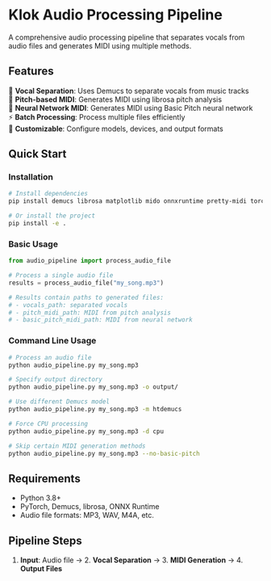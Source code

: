 # Klok Audio Processing Pipeline

A comprehensive audio processing pipeline that separates vocals from audio files and generates MIDI using multiple methods.

## Features

🎤 **Vocal Separation**: Uses Demucs to separate vocals from music tracks  
🎹 **Pitch-based MIDI**: Generates MIDI using librosa pitch analysis  
🤖 **Neural Network MIDI**: Generates MIDI using Basic Pitch neural network  
⚡ **Batch Processing**: Process multiple files efficiently  
🔧 **Customizable**: Configure models, devices, and output formats  

## Quick Start

### Installation

```bash
# Install dependencies
pip install demucs librosa matplotlib mido onnxruntime pretty-midi torch numpy scipy

# Or install the project
pip install -e .
```

### Basic Usage

```python
from audio_pipeline import process_audio_file

# Process a single audio file
results = process_audio_file("my_song.mp3")

# Results contain paths to generated files:
# - vocals_path: separated vocals
# - pitch_midi_path: MIDI from pitch analysis  
# - basic_pitch_midi_path: MIDI from neural network
```

### Command Line Usage

```bash
# Process an audio file
python audio_pipeline.py my_song.mp3

# Specify output directory
python audio_pipeline.py my_song.mp3 -o output/

# Use different Demucs model
python audio_pipeline.py my_song.mp3 -m htdemucs

# Force CPU processing
python audio_pipeline.py my_song.mp3 -d cpu

# Skip certain MIDI generation methods
python audio_pipeline.py my_song.mp3 --no-basic-pitch
```

## Requirements

- Python 3.8+
- PyTorch, Demucs, librosa, ONNX Runtime
- Audio file formats: MP3, WAV, M4A, etc.

## Pipeline Steps

1. **Input**: Audio file → 2. **Vocal Separation** → 3. **MIDI Generation** → 4. **Output Files**
